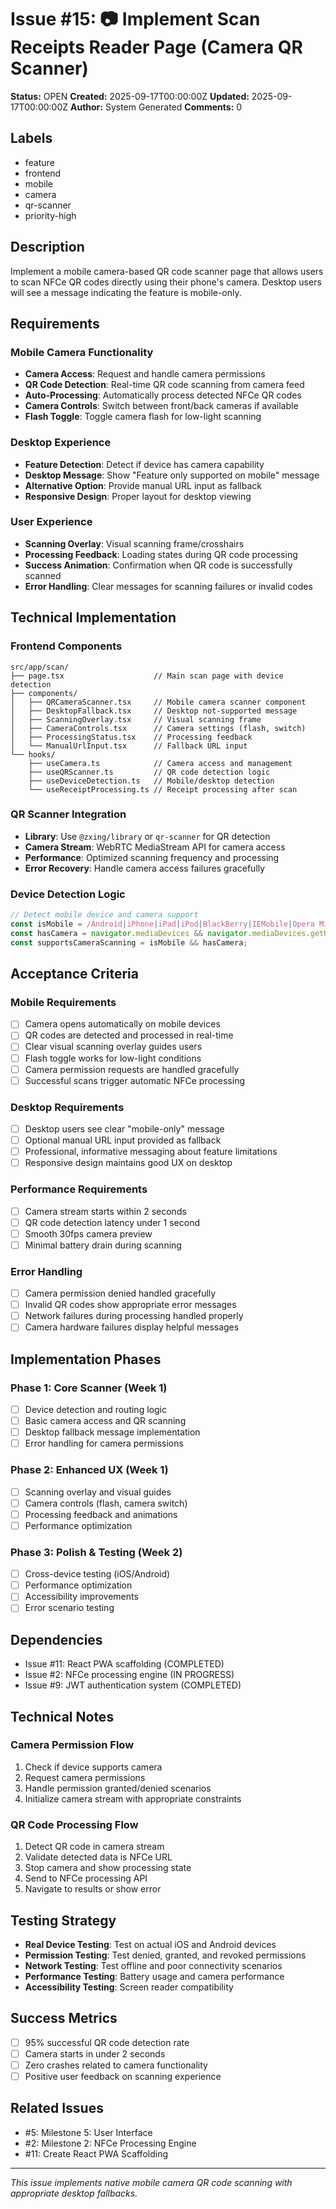 # Issue #15: 📷 Implement Scan Receipts Reader Page (Camera QR Scanner)

**Status:** OPEN
**Created:** 2025-09-17T00:00:00Z
**Updated:** 2025-09-17T00:00:00Z
**Author:** System Generated
**Comments:** 0

## Labels
- feature
- frontend
- mobile
- camera
- qr-scanner
- priority-high

## Description
Implement a mobile camera-based QR code scanner page that allows users to scan NFCe QR codes directly using their phone's camera. Desktop users will see a message indicating the feature is mobile-only.

## Requirements

### Mobile Camera Functionality
- **Camera Access**: Request and handle camera permissions
- **QR Code Detection**: Real-time QR code scanning from camera feed
- **Auto-Processing**: Automatically process detected NFCe QR codes
- **Camera Controls**: Switch between front/back cameras if available
- **Flash Toggle**: Toggle camera flash for low-light scanning

### Desktop Experience
- **Feature Detection**: Detect if device has camera capability
- **Desktop Message**: Show "Feature only supported on mobile" message
- **Alternative Option**: Provide manual URL input as fallback
- **Responsive Design**: Proper layout for desktop viewing

### User Experience
- **Scanning Overlay**: Visual scanning frame/crosshairs
- **Processing Feedback**: Loading states during QR code processing
- **Success Animation**: Confirmation when QR code is successfully scanned
- **Error Handling**: Clear messages for scanning failures or invalid codes

## Technical Implementation

### Frontend Components
```
src/app/scan/
├── page.tsx                    // Main scan page with device detection
├── components/
│   ├── QRCameraScanner.tsx     // Mobile camera scanner component
│   ├── DesktopFallback.tsx     // Desktop not-supported message
│   ├── ScanningOverlay.tsx     // Visual scanning frame
│   ├── CameraControls.tsx      // Camera settings (flash, switch)
│   ├── ProcessingStatus.tsx    // Processing feedback
│   └── ManualUrlInput.tsx      // Fallback URL input
└── hooks/
    ├── useCamera.ts            // Camera access and management
    ├── useQRScanner.ts         // QR code detection logic
    ├── useDeviceDetection.ts   // Mobile/desktop detection
    └── useReceiptProcessing.ts // Receipt processing after scan
```

### QR Scanner Integration
- **Library**: Use `@zxing/library` or `qr-scanner` for QR detection
- **Camera Stream**: WebRTC MediaStream API for camera access
- **Performance**: Optimized scanning frequency and processing
- **Error Recovery**: Handle camera access failures gracefully

### Device Detection Logic
```typescript
// Detect mobile device and camera support
const isMobile = /Android|iPhone|iPad|iPod|BlackBerry|IEMobile|Opera Mini/i.test(navigator.userAgent);
const hasCamera = navigator.mediaDevices && navigator.mediaDevices.getUserMedia;
const supportsCameraScanning = isMobile && hasCamera;
```

## Acceptance Criteria

### Mobile Requirements
- [ ] Camera opens automatically on mobile devices
- [ ] QR codes are detected and processed in real-time
- [ ] Clear visual scanning overlay guides users
- [ ] Flash toggle works for low-light conditions
- [ ] Camera permission requests are handled gracefully
- [ ] Successful scans trigger automatic NFCe processing

### Desktop Requirements
- [ ] Desktop users see clear "mobile-only" message
- [ ] Optional manual URL input provided as fallback
- [ ] Professional, informative messaging about feature limitations
- [ ] Responsive design maintains good UX on desktop

### Performance Requirements
- [ ] Camera stream starts within 2 seconds
- [ ] QR code detection latency under 1 second
- [ ] Smooth 30fps camera preview
- [ ] Minimal battery drain during scanning

### Error Handling
- [ ] Camera permission denied handled gracefully
- [ ] Invalid QR codes show appropriate error messages
- [ ] Network failures during processing handled properly
- [ ] Camera hardware failures display helpful messages

## Implementation Phases

### Phase 1: Core Scanner (Week 1)
- [ ] Device detection and routing logic
- [ ] Basic camera access and QR scanning
- [ ] Desktop fallback message implementation
- [ ] Error handling for camera permissions

### Phase 2: Enhanced UX (Week 1)
- [ ] Scanning overlay and visual guides
- [ ] Camera controls (flash, camera switch)
- [ ] Processing feedback and animations
- [ ] Performance optimization

### Phase 3: Polish & Testing (Week 2)
- [ ] Cross-device testing (iOS/Android)
- [ ] Performance optimization
- [ ] Accessibility improvements
- [ ] Error scenario testing

## Dependencies
- Issue #11: React PWA scaffolding (COMPLETED)
- Issue #2: NFCe processing engine (IN PROGRESS)
- Issue #9: JWT authentication system (COMPLETED)

## Technical Notes

### Camera Permission Flow
1. Check if device supports camera
2. Request camera permissions
3. Handle permission granted/denied scenarios
4. Initialize camera stream with appropriate constraints

### QR Code Processing Flow
1. Detect QR code in camera stream
2. Validate detected data is NFCe URL
3. Stop camera and show processing state
4. Send to NFCe processing API
5. Navigate to results or show error

## Testing Strategy
- **Real Device Testing**: Test on actual iOS and Android devices
- **Permission Testing**: Test denied, granted, and revoked permissions
- **Network Testing**: Test offline and poor connectivity scenarios
- **Performance Testing**: Battery usage and camera performance
- **Accessibility Testing**: Screen reader compatibility

## Success Metrics
- [ ] 95% successful QR code detection rate
- [ ] Camera starts in under 2 seconds
- [ ] Zero crashes related to camera functionality
- [ ] Positive user feedback on scanning experience

## Related Issues
- #5: Milestone 5: User Interface
- #2: Milestone 2: NFCe Processing Engine
- #11: Create React PWA Scaffolding

---
*This issue implements native mobile camera QR code scanning with appropriate desktop fallbacks.*